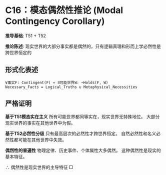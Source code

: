 # C16：模态偶然性推论 (Modal Contingency Corollary)

**推导基础**: T51 + T52

**推论陈述**: 现实世界的大部分事实都是偶然的，只有逻辑真理和形而上学必然性是跨世界恒定的

## 形式化表述
```
∀事实F: Contingent(F) ↔ ∃可能世界W: ¬Holds(F, W)
Necessary_Facts = Logical_Truths ∪ Metaphysical_Necessities
```

## 严格证明

**基于T51模态实在主义**
所有可能世界都同等实在，现实世界无特殊地位。
大部分现实世界的事实在其他世界中为假。

**基于T52必然性分级**
只有最高层次的必然性才跨世界恒定。
自然必然性和名义必然性都可能在其他世界中失效。

**偶然性的普遍性**
物理定律、历史事件、个体属性大多偶然。
这种偶然性是现实的基本特征。

∴ 偶然性是现实世界的主导特征 □